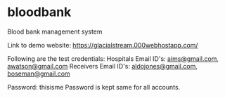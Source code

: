 # bloodbank
Blood bank management system

Link to demo website: https://glacialstream.000webhostapp.com/

Following are the test credentials:
Hospitals Email ID's: aims@gmail.com, awatson@gmail.com 
Receivers Email ID's: aldojones@gmail.com, boseman@gmail.com  

Password: thisisme
Password is kept same for all accounts.
